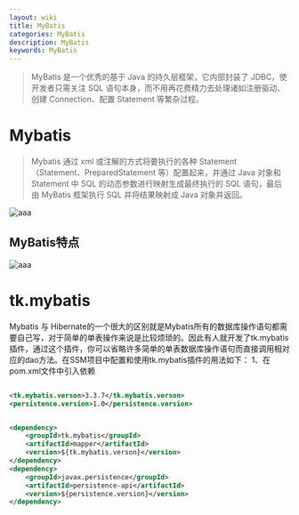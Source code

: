 ```yaml
---
layout: wiki
title: MyBatis
categories: MyBatis
description: MyBatis
keywords: MyBatis
---
```


> MyBatis 是一个优秀的基于 Java 的持久层框架，它内部封装了 JDBC，使开发者只需关注 SQL 语句本身，而不用再花费精力去处理诸如注册驱动、创建 Connection、配置 Statement 等繁杂过程。

# Mybatis

> Mybatis 通过 xml 或注解的方式将要执行的各种 Statement（Statement、PreparedStatement 等）配置起来，并通过 Java 对象和 Statement 中 SQL 的动态参数进行映射生成最终执行的 SQL 语句，最后由 MyBatis 框架执行 SQL 并将结果映射成 Java 对象并返回。

![aaa](https://i.loli.net/2021/01/13/7H8efpjhWXxKVFB.png)







## MyBatis特点

![aaa](https://i.loli.net/2021/01/13/rSKLsbUtVO4M1Dx.png)





# tk.mybatis

Mybatis 与 Hibernate的一个很大的区别就是Mybatis所有的数据库操作语句都需要自己写，对于简单的单表操作来说是比较烦琐的。因此有人就开发了tk.mybatis插件，通过这个插件，你可以省略许多简单的单表数据库操作语句而直接调用相对应的dao方法。在SSM项目中配置和使用tk.mybatis插件的用法如下：
1、在pom.xml文件中引入依赖

```xml

<tk.mybatis.verson>3.3.7</tk.mybatis.verson>
<persistence.version>1.0</persistence.version>


<dependency>
    <groupId>tk.mybatis</groupId>
    <artifactId>mapper</artifactId>
    <version>${tk.mybatis.verson}</version>
</dependency>
<dependency>
    <groupId>javax.persistence</groupId>
    <artifactId>persistence-api</artifactId>
    <version>${persistence.version}</version>
</dependency>
```